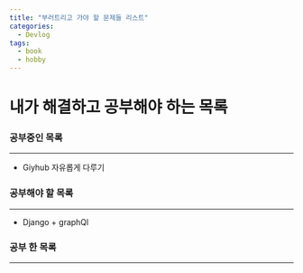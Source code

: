 ```yaml
---
title: "부러트리고 가야 할 문제들 리스트"
categories:
  - Devlog
tags:
  - book
  - hobby
---
```


내가 해결하고 공부해야 하는 목록
==

### 공부중인 목록
***
* Giyhub 자유롭게 다루기

### 공부해야 할 목록
***
* Django + graphQl

### 공부 한 목록
***
